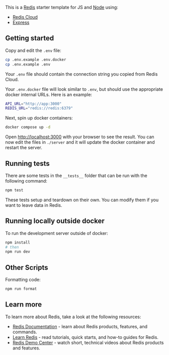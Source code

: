 This is a [Redis](https://redis.io/) starter template for JS and [Node](https://nodejs.org/) using:

- [Redis Cloud](https://redis.io/try-free/)
- [Express](https://expressjs.com/)

## Getting started

Copy and edit the `.env` file:

```bash
cp .env.example .env.docker
cp .env.example .env
```

Your `.env` file should contain the connection string you copied from Redis Cloud.

Your `.env.docker` file will look similar to `.env`, but should use the appropriate docker internal URLs. Here is
an example:

```bash
API_URL="http://app:3000"
REDIS_URL="redis://redis:6379"
```

Next, spin up docker containers:

```bash
docker compose up -d
```

Open [http://localhost:3000](http://localhost:3000) with your browser to see the result. You can now edit the files in
`./server` and it will update the docker container and restart the server.

## Running tests

There are some tests in the `__tests__` folder that can be run with the following command:

```bash
npm test
```

These tests setup and teardown on their own. You can modify them if you want to leave data in Redis.

## Running locally outside docker

To run the development server outside of docker:

```bash
npm install
# then
npm run dev
```

## Other Scripts

Formatting code:

```bash
npm run format
```

## Learn more

To learn more about Redis, take a look at the following resources:

- [Redis Documentation](https://redis.io/docs/latest/) - learn about Redis products, features, and commands.
- [Learn Redis](https://redis.io/learn/) - read tutorials, quick starts, and how-to guides for Redis.
- [Redis Demo Center](https://redis.io/demo-center/) - watch short, technical videos about Redis products and features.
